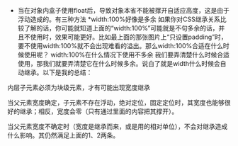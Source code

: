 * 当在对象内盒子使用float后，导致对象本省不能被撑开自适应高度，这是由于浮动造成的。有三种方法
*width:100%好像是多余
如果你对CSS继承关系比较了解的话，你可能就知道上面的“width:100%”可能就是不句多余的话，并且不使用时，效果可能更好。比如最上面的那张图片上“只设置padding”时，要不使用width:100%就不会出现难看的溢出。那么width:100%合适在什么时候使用呢？
width:100%在什么情况下使用不多余
我们要弄清楚什么时候合适使用，那我们就要弄清楚它在什么时候多余。说白了就是width什么时候会自动继承。以下是我的总结：

内层子元素必须为块级元素，才有可能出现宽度继承

当父元素宽度确定，子元素不存在浮动，绝对定位，固定定位时，其宽度也能够很好的继承；相反，宽度会零（只有通过里面的内容把其撑开）。

当父元素宽度不确定时（宽度是继承而来，或是用的相对单位），不会对继承造成什么影响。其仍然满足上面的1、2两条。

